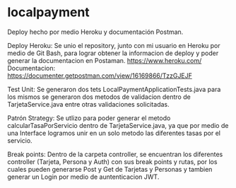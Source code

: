 # localpayment
Deploy hecho por medio Heroku y documentación Postman.

Deploy Heroku: Se unio el repository, junto con mi usuario en Heroku por medio de Git Bash, para lograr obtener la informacion de deploy y poder generar la documentacion en Postaman.
https://www.heroku.com/    
Documentacion: https://documenter.getpostman.com/view/16169866/TzzGJEJF


Test Unit: Se generaron dos tets LocalPaymentApplicationTests.java para los mismos se generaron dos metodos de validacion dentro de TarjetaService.java entre otras validaciones solicitadas.

Patrón Strategy: Se utlizo para poder generar el metodo calcularTasaPorServicio dentro de TarjetaService.java, ya que por medio de una Interface logramos unir en un  solo metodo las diferentes tasas por el servicio.

Break points: Dentro de la carpeta controller, se encuentran los diferentes controller (Tarjeta, Persona y Auth) con sus break points y rutas, por los cuales pueden generarse Post y Get de Tarjetas y Personas y tambien generar un Login por medio de auntenticacion JWT. 
